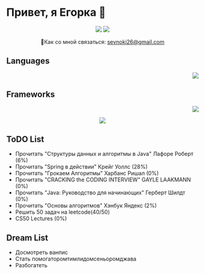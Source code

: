# Привет, я Егорка 👋

<p align='center'>
 <a href="https://t.me/nokisssev"><img src="https://img.shields.io/badge/Telegram-2CA5E0?style=for-the-badge&logo=telegram&logoColor=white"></a>
 <a href="https://steamcommunity.com/id/nokisev/"><img src="https://img.shields.io/badge/Steam-000000?style=for-the-badge&logo=steam&logoColor=white"></a>
</p>
<p align='center'>  
 📧Как со мной связаться: <a href="mailto:sevnoki26@gmail.com">sevnoki26@gmail.com</a>
</p>

<h2>Languages</h2>
<p align = 'right'>
 <a href="https://github.com/nokisev">
  <img src="https://skillicons.dev/icons?i=cs,java,html,css,js">
 </a>
</p>
<h2>Frameworks</h2>
<p align = 'right'>
 <a href="https://github.com/nokisev">
  <img src="https://skillicons.dev/icons?i=spring,nextjs,react">
 </a>
</p>
<p  align='center'><img src="https://i.pinimg.com/originals/49/06/59/490659714c77ed847802d29f3cf34100.gif"></p>
<h2>ToDO List</h2>
<ul>
 <li>Прочитать "Структуры данных и алгоритмы в Java" Лафоре Роберт (6%)</li>
 <li>Прочитать "Spring в действии" Крейг Уоллс (28%)</li>
 <li>Прочитать "Грокаем Алгоритмы" Харбанс Ришал (0%)</li>
 <li>Прочитать "CRACKING the CODING INTERVIEW" GAYLE LAAKMANN (0%)</li>
 <li>Прочитать "Java: Руководство для начинающих" Герберт Шилдт (0%)</li>
 <li>Прочитать "Основы алгоритмов" Хэнбук Яндекс (2%)</li>
 <li>Решить 50 задач на leetcode(40/50)</li>
 <li>CS50 Lectures (0%)</li>
</ul>
<h2>Dream List</h2>
<ul>
 <li>Досмотреть ванпис</li>
 <li>Стать помогаторомтимлидомсеньоромджава</li>
 <li>Разбогатеть</li>
</ul>



